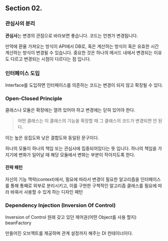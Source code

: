 ## Section 02.

### 관심사의 분리

**관심사**는 변경의 관점으로 바라보면 좋습니다. 코드는 언젠가 변경됩니다.

만약에 환율 가져오는 방식이 API에서 DB로, 혹은 계산하는 방식이 혹은 유효한 시간 계산하는 방식이 변경될 수 있습니다.
중요한 것은 하나의 메서드 내에서 변경되는 이유도 다르고 변경되는 시점이 다르다는 점 입니다.

### 인터페이스 도입

Interface를 도입하면 인터페이스를 의존하는 코드는 변경이 되지 않고 확장될 수 있다.

### Open-Closed Principle

클래스나 모듈은 확장에는 열려 있어야 하고 변경에는 닫혀 있어야 한다.

> 어떤 클래스는 이 클래스의 기능을 확장할 때 그 클래스의 코드가 변경되면 안 된다.


이는 높은 응집도와 낮은 결합도와 동일된 문구이다.

하나의 모듈이 하나의 책임 또는 관심사에 집중되어있다는 뜻 입니다.
하나의 책임을 가지기에 변화가 일어날 때 해당 모듈에서 변화는 부분이 작아지도록 한다.

#### 전략 패턴

자신의 기능 맥락(context)에서, 필요에 따라서 변경이 필요한 알고리즘을 인터페이스를 통해 통째로 외부로 분리시키고, 이를 구현한
구첵적인 알고리즘 클래스를 필요에 따라 바꿔서 사용할 수 있게 하는 디자인 패턴

### Dependency Injection (Inversion Of Control)

Inversion of Control 원래 갖고 있던 제어권(어떤 Object를 사용 할지) beanFactory

만들어진 오브젝트를 제공하며 관계 설정까지 해주는 DI 컨테이너이다.
